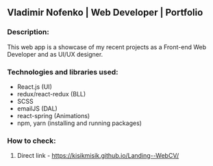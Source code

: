 
## Vladimir Nofenko | Web Developer | Portfolio

### Description:

This web app is a showcase of my recent projects as a Front-end Web Developer and as UI/UX designer.

### Technologies and libraries used:

- React.js (UI) </br>
- redux/react-redux (BLL) </br>
- SCSS </br>
- emailJS (DAL) </br>
- react-spring (Animations) </br>
- npm, yarn (installing and running packages) </br>

### How to check:

1) Direct link - https://kisikmisik.github.io/Landing--WebCV/
